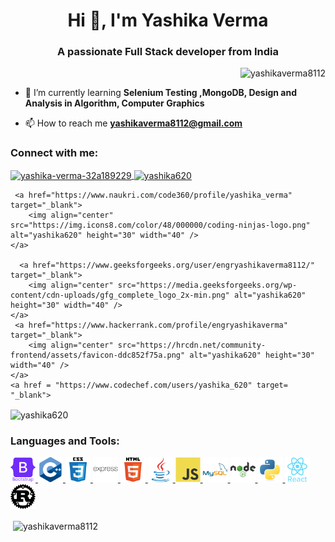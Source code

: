 <h1 align="center">Hi 👋, I'm Yashika Verma</h1>
<h3 align="center">A passionate Full Stack developer from India</h3>
<p align="right"> <img src="https://komarev.com/ghpvc/?username=yashikaverma8112&label=Profile%20views&color=0e75b6&style=flat" alt="yashikaverma8112" /> </p>

- 🌱 I’m currently learning **Selenium Testing ,MongoDB, Design and Analysis in Algorithm, Computer Graphics**

- 📫 How to reach me **yashikaverma8112@gmail.com**

<h3 align="left">Connect with me:</h3>
<p align="left">
<a href="https://linkedin.com/in/yashika-verma-32a189229" target="blank">
  <img align="center" src="https://raw.githubusercontent.com/rahuldkjain/github-profile-readme-generator/master/src/images/icons/Social/linked-in-alt.svg" alt="yashika-verma-32a189229" height="30" width="40" />
</a>
 <a href="https://leetcode.com/u/yashika_verma/" target="_blank">
        <img align="center" src="https://assets.leetcode.com/static_assets/public/webpack_bundles/images/LeetCode_nav.4d940ca9.svg" alt="yashika620" height="30" width="40" />
    </a>

     <a href="https://www.naukri.com/code360/profile/yashika_verma" target="_blank">
        <img align="center" src="https://img.icons8.com/color/48/000000/coding-ninjas-logo.png" alt="yashika620" height="30" width="40" />
    </a>

      <a href="https://www.geeksforgeeks.org/user/engryashikaverma8112/" target="_blank">
        <img align="center" src="https://media.geeksforgeeks.org/wp-content/cdn-uploads/gfg_complete_logo_2x-min.png" alt="yashika620" height="30" width="40" />
    </a>
     <a href="https://www.hackerrank.com/profile/engryashikaverma" target="_blank">
        <img align="center" src="https://hrcdn.net/community-frontend/assets/favicon-ddc852f75a.png" alt="yashika620" height="30" width="40" />
    </a>
    <a href = "https://www.codechef.com/users/yashika_620" target= "_blank">
<img align="center" src="https://cdn.jsdelivr.net/npm/simple-icons@3.1.0/icons/codechef.svg" alt="yashika620" height="30" width="40" /></a>
</p>

<h3 align="left">Languages and Tools:</h3>
<p align="left"> <a href="https://getbootstrap.com" target="_blank" rel="noreferrer"> <img src="https://raw.githubusercontent.com/devicons/devicon/master/icons/bootstrap/bootstrap-plain-wordmark.svg" alt="bootstrap" width="40" height="40"/> </a> <a href="https://www.w3schools.com/cpp/" target="_blank" rel="noreferrer"> <img src="https://raw.githubusercontent.com/devicons/devicon/master/icons/cplusplus/cplusplus-original.svg" alt="cplusplus" width="40" height="40"/> </a> <a href="https://www.w3schools.com/css/" target="_blank" rel="noreferrer"> <img src="https://raw.githubusercontent.com/devicons/devicon/master/icons/css3/css3-original-wordmark.svg" alt="css3" width="40" height="40"/> </a> <a href="https://expressjs.com" target="_blank" rel="noreferrer"> <img src="https://raw.githubusercontent.com/devicons/devicon/master/icons/express/express-original-wordmark.svg" alt="express" width="40" height="40"/> </a> <a href="https://www.w3.org/html/" target="_blank" rel="noreferrer"> <img src="https://raw.githubusercontent.com/devicons/devicon/master/icons/html5/html5-original-wordmark.svg" alt="html5" width="40" height="40"/> </a> <a href="https://www.java.com" target="_blank" rel="noreferrer"> <img src="https://raw.githubusercontent.com/devicons/devicon/master/icons/java/java-original.svg" alt="java" width="40" height="40"/> </a> <a href="https://developer.mozilla.org/en-US/docs/Web/JavaScript" target="_blank" rel="noreferrer"> <img src="https://raw.githubusercontent.com/devicons/devicon/master/icons/javascript/javascript-original.svg" alt="javascript" width="40" height="40"/> </a> <a href="https://www.mysql.com/" target="_blank" rel="noreferrer"> <img src="https://raw.githubusercontent.com/devicons/devicon/master/icons/mysql/mysql-original-wordmark.svg" alt="mysql" width="40" height="40"/> </a> <a href="https://nodejs.org" target="_blank" rel="noreferrer"> <img src="https://raw.githubusercontent.com/devicons/devicon/master/icons/nodejs/nodejs-original-wordmark.svg" alt="nodejs" width="40" height="40"/> </a> <a href="https://www.python.org" target="_blank" rel="noreferrer"> <img src="https://raw.githubusercontent.com/devicons/devicon/master/icons/python/python-original.svg" alt="python" width="40" height="40"/> </a> <a href="https://reactjs.org/" target="_blank" rel="noreferrer"> <img src="https://raw.githubusercontent.com/devicons/devicon/master/icons/react/react-original-wordmark.svg" alt="react" width="40" height="40"/> </a> <a href="https://www.rust-lang.org" target="_blank" rel="noreferrer"> <img src="https://raw.githubusercontent.com/devicons/devicon/master/icons/rust/rust-plain.svg" alt="rust" width="40" height="40"/> </a> </p>



<p>&nbsp;<img align="center" src="https://github-readme-stats.vercel.app/api?username=yashikaverma8112&show_icons=true&locale=en" alt="yashikaverma8112" /></p>
